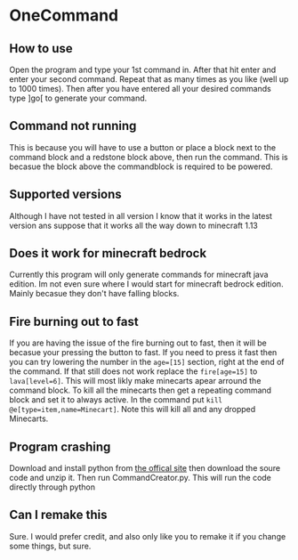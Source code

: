 # OneCommand

## How to use
Open the program and type your 1st command in. After that hit enter and enter your second command. Repeat that as many times as you like (well up to 1000 times). Then after you have entered all your desired commands type ]go[ to generate your command.

## Command not running
This is because you will have to use a button or place a block next to the command block and a redstone block above, then run the command. This is becasue the block above the commandblock is required to be powered.

## Supported versions
Although I have not tested in all version I know that it works in the latest version ans suppose that it works all the way down to minecraft 1.13

## Does it work for minecraft bedrock
Currently this program will only generate commands for minecraft java edition. Im not even sure where I would start for minecraft bedrock edition. Mainly becasue they don't have falling blocks.

## Fire burning out to fast
If you are having the issue of the fire burning out to fast, then it will be becasue your pressing the button to fast. If you need to press it fast then you can try lowering the number in the `age=[15]` section, right at the end of the command. If that still does not work replace the `fire[age=15]` to `lava[level=6]`. This will most likly make minecarts apear arround the command block. To kill all the minecarts then get a repeating command block and set it to always active. In the command put `kill @e[type=item,name=Minecart]`. Note this will kill all and any dropped Minecarts.

## Program crashing
Download and install python from [the offical site](https://python.org/download/) then download the soure code and unzip it. Then run CommandCreator.py. This will run the code directly through python

## Can I remake this
Sure. I would prefer credit, and also only like you to remake it if you change some things, but sure.
